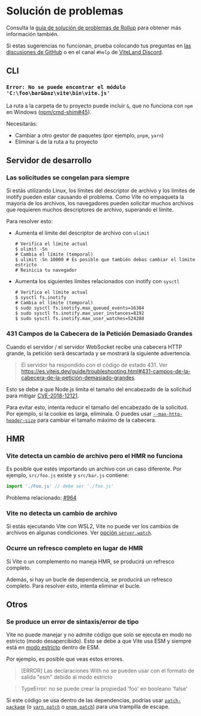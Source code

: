 # Solución de problemas

Consulta la [guía de solución de problemas de Rollup](https://rollupjs.org/guide/en/#troubleshooting) para obtener más información también.

Si estas sugerencias no funcionan, prueba colocando tus preguntas en [las discusiones de GitHub](https://github.com/vitejs/vite/discussions) o en el canal `#help` de [ViteLand Discord](https://chat.vitejs.dev).

## CLI

### `Error: No se puede encontrar el módulo 'C:\foo\bar&baz\vite\bin\vite.js'`

La ruta a la carpeta de tu proyecto puede incluir `&`, que no funciona con `npm` en Windows ([npm/cmd-shim#45](https://github.com/npm/cmd-shim/issues/45)).

Necesitarás:

- Cambiar a otro gestor de paquetes (por ejemplo, `pnpm`, `yarn`)
- Eliminar `&` de la ruta a tu proyecto

## Servidor de desarrollo

### Las solicitudes se congelan para siempre

Si estás utilizando Linux, los límites del descriptor de archivo y los límites de inotify pueden estar causando el problema. Como Vite no empaqueta la mayoría de los archivos, los navegadores pueden solicitar muchos archivos que requieren muchos descriptores de archivo, superando el límite.

Para resolver esto:

- Aumenta el límite del descriptor de archivo con `ulimit`

  ```shell
  # Verifica el límite actual
  $ ulimit -Sn
  # Cambia el límite (temporal)
  $ ulimit -Sn 10000 # Es posible que también debas cambiar el límite estricto
  # Reinicia tu navegador
  ```

- Aumenta los siguientes límites relacionados con inotify con `sysctl`

  ```shell
  # Verifica el límite actual
  $ sysctl fs.inotify
  # Cambia el límite (temporal)
  $ sudo sysctl fs.inotify.max_queued_events=16384
  $ sudo sysctl fs.inotify.max_user_instances=8192
  $ sudo sysctl fs.inotify.max_user_watches=524288
  ```

### 431 Campos de la Cabecera de la Petición Demasiado Grandes

Cuando el servidor / el servidor WebSocket recibe una cabecera HTTP grande, la petición será descartada y se mostrará la siguiente advertencia.

> El servidor ha respondido con el código de estado 431. Ver https://es.vitejs.dev/guide/troubleshooting.html#431-campos-de-la-cabecera-de-la-petición-demasiado-grandes.

Esto se debe a que Node.js limita el tamaño del encabezado de la solicitud para mitigar [CVE-2018-12121](https://www.cve.org/CVERecord?id=CVE-2018-12121).

Para evitar esto, intenta reducir el tamaño del encabezado de la solicitud. Por ejemplo, si la cookie es larga, elimínala. O puedes usar [`--max-http-header-size`](https://nodejs.org/api/cli.html#--max-http-header-sizesize) para cambiar el tamaño máximo de la cabecera.

## HMR

### Vite detecta un cambio de archivo pero el HMR no funciona

Es posible que estés importando un archivo con un caso diferente. Por ejemplo, `src/foo.js` existe y `src/bar.js` contiene:

```js
import './Foo.js' // debe ser './foo.js'
```

Problema relacionado: [#964](https://github.com/vitejs/vite/issues/964)

### Vite no detecta un cambio de archivo

Si estás ejecutando Vite con WSL2, Vite no puede ver los cambios de archivos en algunas condiciones. Ver [opción `server.watch`](/config/server-options.md#server-watch).

### Ocurre un refresco completo en lugar de HMR

Si Vite o un complemento no maneja HMR, se producirá un refresco completo.

Además, si hay un bucle de dependencia, se producirá un refresco completo. Para resolver esto, intenta eliminar el bucle.

## Otros

### Se produce un error de sintaxis/error de tipo

Vite no puede manejar y no admite código que solo se ejecuta en modo no estricto (modo desapercibido). Esto se debe a que Vite usa ESM y siempre está en [modo estricto](https://developer.mozilla.org/en-US/docs/Web/JavaScript/Reference/Strict_mode) dentro de ESM.

Por ejemplo, es posible que veas estos errores.

> [ERROR] Las declaraciones With no se pueden usar con el formato de salida "esm" debido al modo estricto

> TypeError: no se puede crear la propiedad 'foo' en booleano 'false'

Si este código se usa dentro de las dependencias, podrías usar [`patch-package`](https://github.com/ds300/patch-package) (o [`yarn patch`](https://yarnpkg.com/cli/patch) o [`pnpm patch`](https://pnpm.io/cli/patch)) para una trampilla de escape.